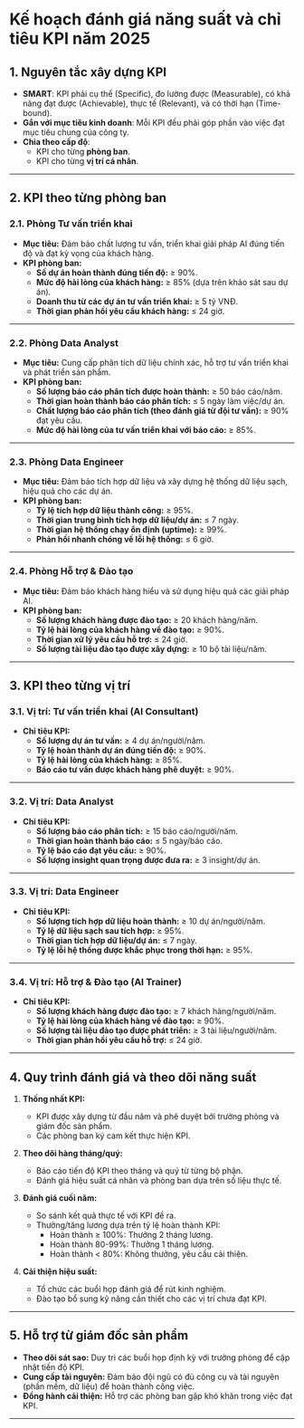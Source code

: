 # **Kế hoạch đánh giá năng suất và chỉ tiêu KPI năm 2025**

## **1. Nguyên tắc xây dựng KPI**
- **SMART**: KPI phải cụ thể (Specific), đo lường được (Measurable), có khả năng đạt được (Achievable), thực tế (Relevant), và có thời hạn (Time-bound).
- **Gắn với mục tiêu kinh doanh**: Mỗi KPI đều phải góp phần vào việc đạt mục tiêu chung của công ty.
- **Chia theo cấp độ**:
  - KPI cho từng **phòng ban**.
  - KPI cho từng **vị trí cá nhân**.

---

## **2. KPI theo từng phòng ban**

### **2.1. Phòng Tư vấn triển khai**
- **Mục tiêu:** Đảm bảo chất lượng tư vấn, triển khai giải pháp AI đúng tiến độ và đạt kỳ vọng của khách hàng.
- **KPI phòng ban:**
  - **Số dự án hoàn thành đúng tiến độ:** ≥ 90%.
  - **Mức độ hài lòng của khách hàng:** ≥ 85% (dựa trên khảo sát sau dự án).
  - **Doanh thu từ các dự án tư vấn triển khai:** ≥ 5 tỷ VNĐ.
  - **Thời gian phản hồi yêu cầu khách hàng:** ≤ 24 giờ.

---

### **2.2. Phòng Data Analyst**
- **Mục tiêu:** Cung cấp phân tích dữ liệu chính xác, hỗ trợ tư vấn triển khai và phát triển sản phẩm.
- **KPI phòng ban:**
  - **Số lượng báo cáo phân tích được hoàn thành:** ≥ 50 báo cáo/năm.
  - **Thời gian hoàn thành báo cáo phân tích:** ≤ 5 ngày làm việc/dự án.
  - **Chất lượng báo cáo phân tích (theo đánh giá từ đội tư vấn):** ≥ 90% đạt yêu cầu.
  - **Mức độ hài lòng của tư vấn triển khai với báo cáo:** ≥ 85%.

---

### **2.3. Phòng Data Engineer**
- **Mục tiêu:** Đảm bảo tích hợp dữ liệu và xây dựng hệ thống dữ liệu sạch, hiệu quả cho các dự án.
- **KPI phòng ban:**
  - **Tỷ lệ tích hợp dữ liệu thành công:** ≥ 95%.
  - **Thời gian trung bình tích hợp dữ liệu/dự án:** ≤ 7 ngày.
  - **Thời gian hệ thống chạy ổn định (uptime):** ≥ 99%.
  - **Phản hồi nhanh chóng về lỗi hệ thống:** ≤ 6 giờ.

---

### **2.4. Phòng Hỗ trợ & Đào tạo**
- **Mục tiêu:** Đảm bảo khách hàng hiểu và sử dụng hiệu quả các giải pháp AI.
- **KPI phòng ban:**
  - **Số lượng khách hàng được đào tạo:** ≥ 20 khách hàng/năm.
  - **Tỷ lệ hài lòng của khách hàng về đào tạo:** ≥ 90%.
  - **Thời gian xử lý yêu cầu hỗ trợ:** ≤ 24 giờ.
  - **Số lượng tài liệu đào tạo được xây dựng:** ≥ 10 bộ tài liệu/năm.

---

## **3. KPI theo từng vị trí**

### **3.1. Vị trí: Tư vấn triển khai (AI Consultant)**
- **Chỉ tiêu KPI:**
  - **Số lượng dự án tư vấn:** ≥ 4 dự án/người/năm.
  - **Tỷ lệ hoàn thành dự án đúng tiến độ:** ≥ 90%.
  - **Tỷ lệ hài lòng của khách hàng:** ≥ 85%.
  - **Báo cáo tư vấn được khách hàng phê duyệt:** ≥ 90%.

---

### **3.2. Vị trí: Data Analyst**
- **Chỉ tiêu KPI:**
  - **Số lượng báo cáo phân tích:** ≥ 15 báo cáo/người/năm.
  - **Thời gian hoàn thành báo cáo:** ≤ 5 ngày/báo cáo.
  - **Tỷ lệ báo cáo đạt yêu cầu:** ≥ 90%.
  - **Số lượng insight quan trọng được đưa ra:** ≥ 3 insight/dự án.

---

### **3.3. Vị trí: Data Engineer**
- **Chỉ tiêu KPI:**
  - **Số lượng tích hợp dữ liệu hoàn thành:** ≥ 10 dự án/người/năm.
  - **Tỷ lệ dữ liệu sạch sau tích hợp:** ≥ 95%.
  - **Thời gian tích hợp dữ liệu/dự án:** ≤ 7 ngày.
  - **Tỷ lệ lỗi hệ thống được khắc phục trong thời hạn:** ≥ 95%.

---

### **3.4. Vị trí: Hỗ trợ & Đào tạo (AI Trainer)**
- **Chỉ tiêu KPI:**
  - **Số lượng khách hàng được đào tạo:** ≥ 7 khách hàng/người/năm.
  - **Tỷ lệ hài lòng của khách hàng về đào tạo:** ≥ 90%.
  - **Số lượng tài liệu đào tạo được phát triển:** ≥ 3 tài liệu/người/năm.
  - **Thời gian phản hồi yêu cầu hỗ trợ:** ≤ 24 giờ.

---

## **4. Quy trình đánh giá và theo dõi năng suất**
1. **Thống nhất KPI:**
   - KPI được xây dựng từ đầu năm và phê duyệt bởi trưởng phòng và giám đốc sản phẩm.
   - Các phòng ban ký cam kết thực hiện KPI.

2. **Theo dõi hàng tháng/quý:**
   - Báo cáo tiến độ KPI theo tháng và quý từ từng bộ phận.
   - Đánh giá hiệu suất cá nhân và phòng ban dựa trên số liệu thực tế.

3. **Đánh giá cuối năm:**
   - So sánh kết quả thực tế với KPI đề ra.
   - Thưởng/tăng lương dựa trên tỷ lệ hoàn thành KPI:
     - Hoàn thành ≥ 100%: Thưởng 2 tháng lương.
     - Hoàn thành 80-99%: Thưởng 1 tháng lương.
     - Hoàn thành < 80%: Không thưởng, yêu cầu cải thiện.

4. **Cải thiện hiệu suất:**
   - Tổ chức các buổi họp đánh giá để rút kinh nghiệm.
   - Đào tạo bổ sung kỹ năng cần thiết cho các vị trí chưa đạt KPI.

---

## **5. Hỗ trợ từ giám đốc sản phẩm**
- **Theo dõi sát sao:** Duy trì các buổi họp định kỳ với trưởng phòng để cập nhật tiến độ KPI.
- **Cung cấp tài nguyên:** Đảm bảo đội ngũ có đủ công cụ và tài nguyên (phần mềm, dữ liệu) để hoàn thành công việc.
- **Đồng hành cải thiện:** Hỗ trợ các phòng ban gặp khó khăn trong việc đạt KPI.

---

